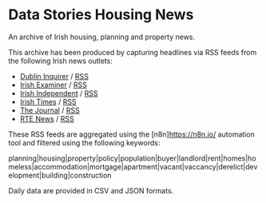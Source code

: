 # Data Stories Housing News

An archive of Irish housing, planning and property news.

This archive has been produced by capturing headlines via RSS feeds from the following Irish news outlets:

- [Dublin Inquirer](https://www.dublininquirer.com/) / [RSS](https://www.dublininquirer.com/latest/rss/)
- [Irish Examiner](https://www.irishexaminer.com/) / [RSS](http://feeds.examiner.ie/ietopstories)
- [Irish Independent](https://www.independent.ie/) / [RSS](http://www.independent.ie/rss)
- [Irish Times](https://www.irishtimes.com/) / [RSS](http://www.irishtimes.com/feeds/rss/breaking/index.rss)
- [The Journal](https://www.thejournal.ie/) / [RSS](http://www.thejournal.ie/feed/)
- [RTE News](https://www.rte.ie/news/) / [RSS](http://www.rte.ie/rss/news.xml)

These RSS feeds are aggregated using the [n8n]https://n8n.io/ automation tool and filtered using the following keywords:

planning|housing|property|policy|population|buyer|landlord|rent|homes|homeless|accommodation|mortgage|apartment|vacant|vaccancy|derelict|development|building|construction

Daily data are provided in CSV and JSON formats.
